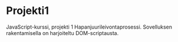 # Projekti1
JavaScript-kurssi, projekti 1
Hapanjuurileivontaprosessi.
Sovelluksen rakentamisella on harjoiteltu DOM-scriptausta. 
